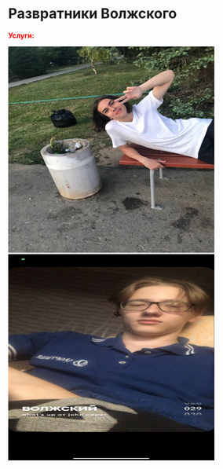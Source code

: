 # Развратники Волжского
<meta charset="utf-8">
<p><strong>Услуги:</strong></p>
<p><img src="photo_2022-09-10_13-25-15.jpg" alt="Фотография 1" width="420" height="420">
<img src="photo_2022-09-10_13-28-27.jpg" alt="Фотография 1" width="420" height="420">
</p>
<style>
  p {
    color: red;
  }
  .paragraph1 {
    font-size: 18px;
  }
  .paragraph2 {
    font-size: 13px;
  }
</style>
